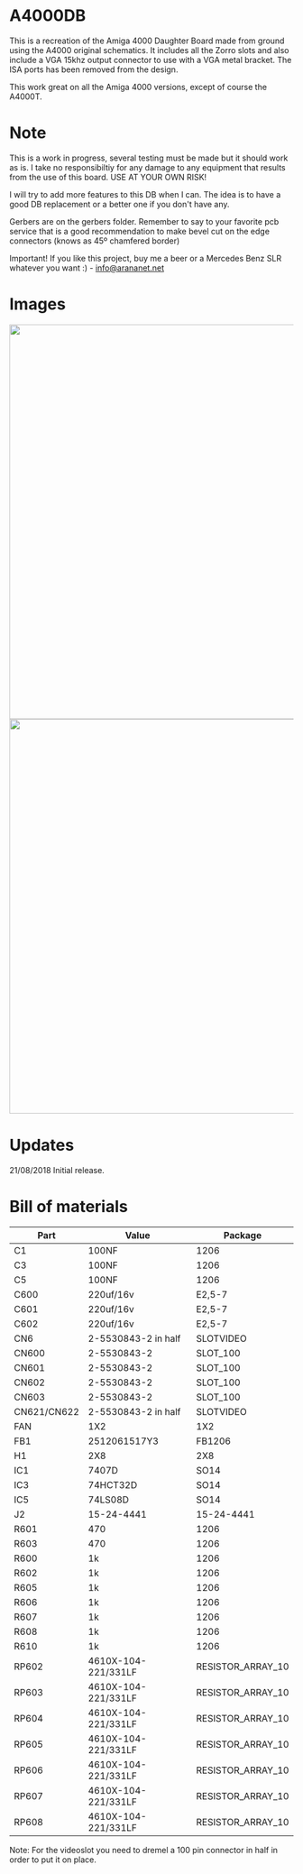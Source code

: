 # A4000DB

This is a recreation of the Amiga 4000 Daughter Board made from ground using the A4000 original schematics. It includes all the Zorro slots and also include a VGA 15khz output connector to use with a VGA metal bracket. The ISA ports has been removed from the design.

This work great on all the Amiga 4000 versions, except of course the A4000T.

# Note

This is a work in progress, several testing must be made but it should work as is. I take no responsibiltiy for any damage to any equipment that results from the use of this board. USE AT YOUR OWN RISK!

I will try to add more features to this DB when I can. The idea is to have a good DB replacement or a better one if you don't have any.

Gerbers are on the gerbers folder. Remember to say to your favorite pcb service that is a good recommendation to make bevel cut on the edge connectors (knows as 45º chamfered border)

Important! If you like this project, buy me a beer or a Mercedes Benz SLR whatever you want :) - info@arananet.net

# Images

<img src="https://github.com/arananet/A4000db/blob/master/img/1.png?raw=true" width="700">
<img src="https://github.com/arananet/A4000db/blob/master/img/2.png?raw=true" width="700">

# Updates
21/08/2018 Initial release.

# Bill of materials
| Part          | Value                   | Package                        |
| ------------- | ----------------------- | ------------------------------ |          
| C1            | 100NF                   | 1206                           |
| C3            | 100NF                   | 1206                           |
| C5            | 100NF                   | 1206                           |
| C600          | 220uf/16v               | E2,5-7                         |
| C601          | 220uf/16v               | E2,5-7                         |
| C602          | 220uf/16v               | E2,5-7                         |
| CN6           | 2-5530843-2 in half     | SLOTVIDEO                      |
| CN600         | 2-5530843-2             | SLOT_100                       |
| CN601         | 2-5530843-2             | SLOT_100                       |
| CN602         | 2-5530843-2             | SLOT_100                       |
| CN603         | 2-5530843-2             | SLOT_100                       |
| CN621/CN622   | 2-5530843-2 in half     | SLOTVIDEO                      |
| FAN           | 1X2                     | 1X2                            |
| FB1           | 2512061517Y3            | FB1206                         |
| H1            | 2X8                     | 2X8                            |
| IC1           | 7407D                   | SO14                           |
| IC3           | 74HCT32D                | SO14                           |
| IC5           | 74LS08D                 | SO14                           |
| J2            | 15-24-4441              | 15-24-4441                     |
| R601          | 470                     | 1206                           |
| R603          | 470                     | 1206                           |
| R600          | 1k                      | 1206                           |
| R602          | 1k                      | 1206                           |
| R605          | 1k                      | 1206                           |
| R606          | 1k                      | 1206                           |
| R607          | 1k                      | 1206                           |
| R608          | 1k                      | 1206                           |
| R610          | 1k                      | 1206                           |
| RP602         | 4610X-104-221/331LF     | RESISTOR_ARRAY_10              |
| RP603         | 4610X-104-221/331LF     | RESISTOR_ARRAY_10              |
| RP604         | 4610X-104-221/331LF     | RESISTOR_ARRAY_10              |
| RP605         | 4610X-104-221/331LF     | RESISTOR_ARRAY_10              |
| RP606         | 4610X-104-221/331LF     | RESISTOR_ARRAY_10              |
| RP607         | 4610X-104-221/331LF     | RESISTOR_ARRAY_10              |
| RP608         | 4610X-104-221/331LF     | RESISTOR_ARRAY_10              |

Note: For the videoslot you need to dremel a 100 pin connector in half in order to put it on place.
